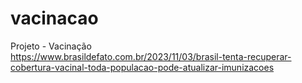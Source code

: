 # vacinacao
Projeto - Vacinação <br>
https://www.brasildefato.com.br/2023/11/03/brasil-tenta-recuperar-cobertura-vacinal-toda-populacao-pode-atualizar-imunizacoes
